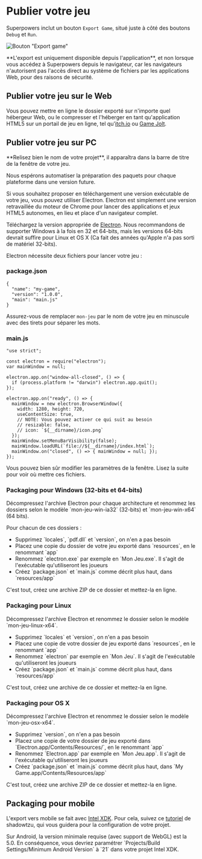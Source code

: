 # Publier votre jeu

Superpowers inclut un bouton `Export Game`, situé juste à côté des boutons `Debug` et `Run`.

![Bouton "Export game"](/images/publishing-your-game/publish-project-button.png)

<div class="note">
  <p>**L'export est uniquement disponible depuis l'application**, et non lorsque vous accédez à Superpowers depuis le navigateur,
  car les navigateurs n'autorisent pas l'accès direct au système de fichiers par les applications Web, pour des raisons de sécurité.
</div>

## Publier votre jeu sur le Web

Vous pouvez mettre en ligne le dossier exporté sur n'importe quel hébergeur Web, ou le compresser et l'héberger en tant qu'application HTML5 sur un portail de jeu en ligne,
tel qu'<a href="http://itch.io/" target="_blank">itch.io</a> ou <a href="http://gamejolt.com" target="_blank">Game Jolt</a>.

## Publier votre jeu sur PC

<div class="note">
  <p>**Relisez bien le nom de votre projet**, il apparaîtra dans la barre de titre de la fenêtre de votre jeu.
</div>

<div class="note">
  <p>Nous espérons automatiser la préparation des paquets pour chaque plateforme dans une version future.
</div>

Si vous souhaitez proposer en téléchargement une version exécutable de votre jeu, vous pouvez utiliser Electron.
Electron est simplement une version retravaillée du moteur de Chrome pour lancer des applications et jeux HTML5 autonomes, en lieu et place d'un navigateur complet.

<div class="action">
  <p>Téléchargez la version appropriée de <a href="https://github.com/atom/electron/releases" target="_blank">Electron</a>.
  Nous recommandons de supporter Windows à la fois en 32 et 64-bits, mais les versions 64-bits devrait suffire
  pour Linux et OS X (Ca fait des années qu'Apple n'a pas sorti de matériel 32-bits).
</div>

Electron nécessite deux fichiers pour lancer votre jeu :

### package.json

```
{
  "name": "my-game",
  "version": "1.0.0",
  "main": "main.js"
}
```

Assurez-vous de remplacer `mon-jeu` par le nom de votre jeu en minuscule avec des tirets pour séparer les mots.

### main.js

```
"use strict";

const electron = require("electron");
var mainWindow = null;

electron.app.on("window-all-closed", () => {
  if (process.platform != "darwin") electron.app.quit();
});

electron.app.on("ready", () => {
  mainWindow = new electron.BrowserWindow({
    width: 1280, height: 720,
    useContentSize: true,
    // NOTE: Vous pouvez activer ce qui suit au besoin
    // resizable: false,
    // icon: `${__dirname}/icon.png`
  });
  mainWindow.setMenuBarVisibility(false);
  mainWindow.loadURL(`file://${__dirname}/index.html`);
  mainWindow.on("closed", () => { mainWindow = null; });
});
```

Vous pouvez bien sûr modifier les paramètres de la fenêtre.
Lisez la suite pour voir où mettre ces fichiers.

### Packaging pour Windows (32-bits et 64-bits)

<div class="action">
  <p>Décompressez l'archive Electron pour chaque architecture et renommez les dossiers selon le modèle `mon-jeu-win-ia32` (32-bits) et `mon-jeu-win-x64` (64 bits).

  <p>Pour chacun de ces dossiers :

  <ul>
    <li>Supprimez `locales`, `pdf.dll` et `version`, on n'en a pas besoin
    <li>Placez une copie du dossier de votre jeu exporté dans `resources`, en le renommant `app`
    <li>Renommez `electron.exe` par exemple en `Mon Jeu.exe`. Il s'agit de l'exécutable qu'utiliseront les joueurs
    <li>Créez `package.json` et `main.js` comme décrit plus haut, dans `resources/app`
  </ul>

  <p>C'est tout, créez une archive ZIP de ce dossier et mettez-la en ligne.
</div>

### Packaging pour Linux

<div class="action">
  <p>Décompressez l'archive Electron et renommez le dossier selon le modèle `mon-jeu-linux-x64`.

  <ul>
    <li>Supprimez `locales` et `version`, on n'en a pas besoin
    <li>Placez une copie de votre dossier de jeu exporté dans `resources`, en le renommant `app`
    <li>Renommez `electron` par exemple en `Mon Jeu`. Il s'agit de l'exécutable qu'utiliseront les joueurs
    <li>Créez `package.json` et `main.js` comme décrit plus haut, dans `resources/app`
  </ul>

  <p>C'est tout, créez une archive de ce dossier et mettez-la en ligne.
</div>

### Packaging pour OS X

<div class="action">
  <p>Décompressez l'archive Electron et renommez le dossier selon le modèle `mon-jeu-osx-x64`.

  <ul>
    <li>Supprimez `version`, on n'en a pas besoin
    <li>Placez une copie de votre dossier de jeu exporté dans `Electron.app/Contents/Resources/`, en le renommant `app`
    <li>Renommez `Electron.app` par exemple en `Mon Jeu.app`. Il s'agit de l'exécutable qu'utiliseront les joueurs
    <li>Créez `package.json` et `main.js` comme décrit plus haut, dans `My Game.app/Contents/Resources/app`
  </ul>

  <p>C'est tout, créez une archive ZIP de ce dossier et mettez-la en ligne.
</div>

## Packaging pour mobile

L'export vers mobile se fait avec [Intel XDK](https://software.intel.com/en-us/intel-xdk). Pour cela, suivez ce [tutoriel](http://www.tzu3d.com/tutorials/Superpowers/tuto-1-Intel%20XDK.html) de shadowtzu, qui vous guidera pour la configuration de votre projet.

<div class="note"> 
<p> Sur Android, la version minimale requise (avec support de WebGL) est la 5.0.
En conséquence, vous devriez paramétrer `Projects/Build Settings/Minimum Android Version` à `21` dans votre projet Intel XDK.
</div>
